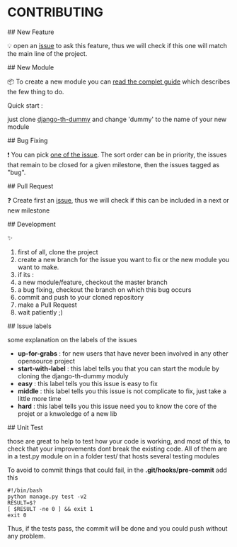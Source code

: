 # CONTRIBUTING

## New Feature

:bulb: open an [issue](https://github.com/foxmask/django-th/issues/new
) to ask this feature, thus we will check if this one will match the main line of the project.


## New Module

:package: To create a new module you can [read the complet guide](http://trigger-happy.readthedocs.org/en/latest/new_module.html) which describes the few thing to do. 

Quick start :

just clone [django-th-dummy](https://github.com/foxmask) and change 'dummy' to the name of your new module


## Bug Fixing

:exclamation: You can pick [one of the issue](https://github.com/foxmask/django-th/issues). The sort order can be in priority, the issues that remain to be closed for a given milestone, then the issues tagged as "bug".


## Pull Request

:question: Create first an [issue](https://github.com/foxmask/django-th/issues/new), thus we will check if this can be included in a next or new milestone

## Development

:sparkles:

1. first of all, clone the project
1. create a new branch for the issue you want to fix or the new module you want to make.
1. if its : 
 1. a new module/feature, checkout the master branch
 1. a bug fixing, checkout the branch on which this bug occurs
1. commit and push to your cloned repository
1. make a Pull Request
1. wait patiently ;)

## Issue labels

some explanation on the labels of the issues 

* **up-for-grabs** : for new users that have never been involved in any other opensource project
* **start-with-label** : this label tells you that you can start the module by cloning the django-th-dummy moduly
* **easy** : this label tells you this issue is easy to fix
* **middle** : this label tells you this issue is not complicate to fix, just take a little more time
* **hard** : this label tells you this issue need you to know the core of the projet or a knwoledge of a new lib

## Unit Test

those are great to help to test how your code is working, and most of this, to check that your improvements dont break the existing code.
All of them are in a test.py module on in a folder test/ that hosts several testing modules

To avoid to commit things that could fail, in the **.git/hooks/pre-commit** add this 

```shell
#!/bin/bash
python manage.py test -v2
RESULT=$?
[ $RESULT -ne 0 ] && exit 1
exit 0
```

Thus, if the tests pass, the commit will be done and you could push without any problem.
